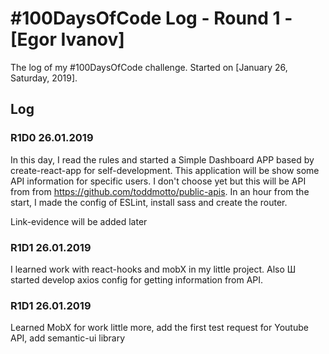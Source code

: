 # #100DaysOfCode Log - Round 1 - [Egor Ivanov]

The log of my #100DaysOfCode challenge. Started on [January 26, Saturday, 2019].

## Log

### R1D0 26.01.2019
In this day, I read the rules and started a Simple Dashboard APP based by create-react-app for self-development. This application will be show some API information for specific users. I don't choose yet but this will be API from from https://github.com/toddmotto/public-apis. In an hour from the start, I made the config of ESLint, install sass and create the router. 

Link-evidence will be added later

### R1D1 26.01.2019
I learned work with react-hooks and mobX in my little project. Also Ш started develop axios config for getting information from API.

### R1D1 26.01.2019
Learned MobX for work little more, add the first test request for Youtube API, add semantic-ui library
